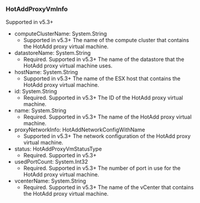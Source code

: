 ### HotAddProxyVmInfo
Supported in v5.3+

- computeClusterName: System.String
  - Supported in v5.3+
The name of the compute cluster that contains the HotAdd proxy virtual machine.
- datastoreName: System.String
  - Required. Supported in v5.3+
The name of the datastore that the HotAdd proxy virtual machine uses.
- hostName: System.String
  - Supported in v5.3+
The name of the ESX host that contains the HotAdd proxy virtual machine.
- id: System.String
  - Required. Supported in v5.3+
The ID of the HotAdd proxy virtual machine.
- name: System.String
  - Required. Supported in v5.3+
The name of the HotAdd proxy virtual machine.
- proxyNetworkInfo: HotAddNetworkConfigWithName
  - Supported in v5.3+
The network configuration of the HotAdd proxy virtual machine.
- status: HotAddProxyVmStatusType
  - Required. Supported in v5.3+
- usedPortCount: System.Int32
  - Required. Supported in v5.3+
The number of port in use for the HotAdd proxy virtual machine.
- vcenterName: System.String
  - Required. Supported in v5.3+
The name of the vCenter that contains the HotAdd proxy virtual machine.
